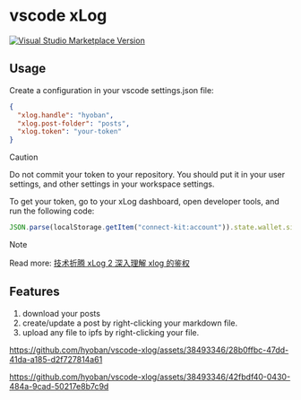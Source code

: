 # vscode xLog

<a href="https://marketplace.visualstudio.com/items?itemName=hyoban.xlog" target="__blank"><img src="https://img.shields.io/visual-studio-marketplace/v/hyoban.xlog.svg?color=eee&amp;label=VS%20Code%20Marketplace&logo=visual-studio-code" alt="Visual Studio Marketplace Version" /></a>

## Usage

Create a configuration in your vscode settings.json file:

```json
{
  "xlog.handle": "hyoban",
  "xlog.post-folder": "posts",
  "xlog.token": "your-token"
}
```

> [!CAUTION]
> Do not commit your token to your repository. You should put it in your user settings, and other settings in your workspace settings.

To get your token, go to your xLog dashboard, open developer tools, and run the following code:

```javascript
JSON.parse(localStorage.getItem("connect-kit:account")).state.wallet.siwe.token;
```

> [!NOTE]
> Read more: [技术折腾 xLog 2 深入理解 xlog 的鉴权](https://blog.ijust.cc/play-xlog-02)

## Features

1. download your posts
1. create/update a post by right-clicking your markdown file.
1. upload any file to ipfs by right-clicking your file.

https://github.com/hyoban/vscode-xlog/assets/38493346/28b0ffbc-47dd-41da-a185-d2f727814a61

https://github.com/hyoban/vscode-xlog/assets/38493346/42fbdf40-0430-484a-9cad-50217e8b7c9d
